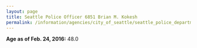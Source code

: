 ```yaml
---
layout: page
title: Seattle Police Officer 6851 Brian M. Kokesh
permalink: /information/agencies/city_of_seattle/seattle_police_department/copbook/6851/
---
```


**Age as of Feb. 24, 2016:** 48.0
